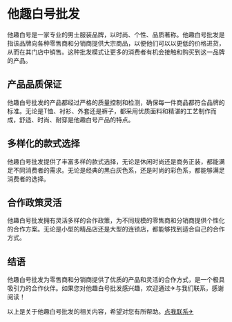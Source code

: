 # 他趣白号批发

他趣白号是一家专业的男士服装品牌，以时尚、个性、品质著称。他趣白号批发是指该品牌向各种零售商和分销商提供大宗商品，以便他们可以以更低的价格进货，从而在其门店中销售。这种批发模式让更多的消费者有机会接触和购买到这一品牌的产品。

## 产品品质保证

他趣白号批发的产品都经过严格的质量控制和检测，确保每一件商品都符合品牌的标准。无论是T恤、衬衫、外套还是裤子，都采用优质面料和精湛的工艺制作而成，舒适、时尚、耐穿是他趣白号产品的特点。

## 多样化的款式选择

他趣白号批发提供了丰富多样的款式选择，无论是休闲时尚还是商务正装，都能满足不同消费者的需求。无论是经典的黑白灰色系，还是时尚的彩色系，都能够满足消费者的选择。

## 合作政策灵活

他趣白号批发拥有灵活多样的合作政策，为不同规模的零售商和分销商提供个性化的合作方案。无论是小型的精品店还是大型的连锁店，都能够找到适合自己的合作方式。

## 结语

他趣白号批发为零售商和分销商提供了优质的产品和灵活的合作方式，是一个极具吸引力的合作伙伴。如果您对他趣白号批发感兴趣，欢迎通过✈与我们联系，感谢阅读！

以上是关于他趣白号批发的相关内容，希望对您有所帮助。[点我联系✈](https://in.k02.cc)